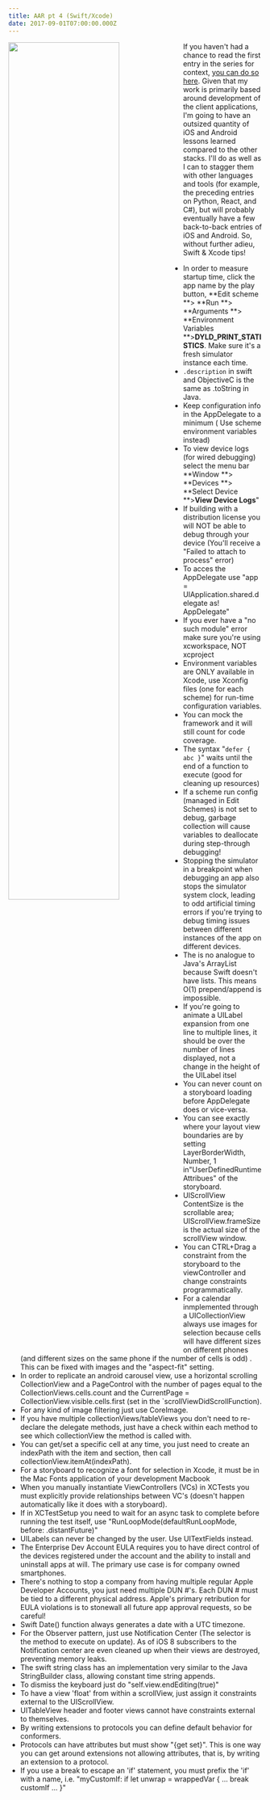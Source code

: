 ```yaml
---
title: AAR pt 4 (Swift/Xcode)
date: 2017-09-01T07:00:00.000Z
---
```

<img style="float: left; margin:0 1em 1em 0; width: 66%" src="/img/blog/xcode.jpg"/> 

If you haven't had a chance to read the first entry in the series for context, [you can do so here](/post/after-action-review-aar/). Given that my work is primarily based around development of the client applications, I'm going to have an outsized quantity of iOS and Android lessons learned compared to the other stacks.  I'll do as well as I can to stagger them with other languages and tools (for example, the preceding entries on Python, React, and C#), but will probably eventually have a few back-to-back entries of iOS and Android.  So, without further adieu, Swift & Xcode tips!

* In order to measure startup time, click the app name by the play button, **Edit scheme **> **Run **> **Arguments **> **Environment Variables **>**DYLD_PRINT_STATISTICS**.  Make sure it's a fresh simulator instance each time.
* `.description` in swift and ObjectiveC is the same as .toString in Java.
* Keep configuration info in the AppDelegate to a minimum ( Use scheme environment variables instead)
* To view device logs (for wired debugging) select the menu bar **Window **> **Devices **> **Select Device **>**View Device Logs**"
* If building with a distribution license you will NOT be able to debug through your device (You'll receive a "Failed to attach to process" error)
* To acces the AppDelegate use "app = UIApplication.shared.delegate as! AppDelegate"
* If you ever have a "no such module" error make sure you're using xcworkspace, NOT xcproject
* Environment variables are ONLY available in Xcode, use Xconfig files (one for each scheme) for run-time configuration variables.
* You can mock the framework and it will still count for code coverage.
* The syntax "`defer { abc }`" waits until the end of a function to execute (good for cleaning up resources)
* If a scheme run config (managed in Edit Schemes) is not set to debug, garbage collection will cause variables to deallocate during step-through debugging!
* Stopping the simulator in a breakpoint when debugging an app also stops the simulator system clock, leading to odd artificial timing errors if you're trying to debug timing issues between different instances of the app on different devices.  
* The is no analogue to Java's ArrayList because Swift doesn't have lists.  This means O(1) prepend/append is impossible.
* If you're going to animate a UILabel expansion from one line to multiple lines, it should be over the number of lines displayed, not a change in the height of the UILabel itsel
* You can never count on a storyboard loading before AppDelegate does or vice-versa.
* You can see exactly where your layout view boundaries are by setting LayerBorderWidth, Number, 1 in"UserDefinedRuntimeAttribues" of the storyboard.
* UIScrollView ContentSize is the scrollable area; UIScrollView.frameSize is the actual size of the scrollView window.
* You can CTRL+Drag a constraint from the storyboard to the viewController and change constraints programmatically.
* For a calendar inmplemented through a UICollectionView always use images for selection because cells will have different sizes on different phones (and different sizes on the same phone if the number of cells is odd) . This can be fixed with images and the "aspect-fit" setting.
* In order to replicate an android carousel view, use a horizontal scrolling CollectionView and a PageControl with the number of pages equal to the CollectionViews.cells.count and the CurrentPage = CollectionView.visible.cells.first (set in the `scrollViewDidScrollFunction).
* For any kind of image filtering just use CoreImage.
* If you have multiple collectionViews/tableViews you don't need to re-declare the delegate methods, just have a check within each method to see which collectionView the method is called with.
* You can get/set a specific cell at any time, you just need to create an indexPath with the item and section, then call collectionView.itemAt(indexPath).
* For a storyboard to recognize a font for selection in Xcode, it must be in the Mac Fonts application of your development Macbook
* When you manually instantiate ViewControllers (VCs) in XCTests you must explicitly provide relationships between VC's (doesn't happen automatically like it does with a storyboard).
* If in XCTestSetup you need to wait for an async task to complete before running the test itself, use "RunLoopMode(defaultRunLoopMode, before: .distantFuture)"
* UILabels can never be changed by the user.  Use UITextFields instead.
* The Enterprise Dev Account EULA requires you to have direct control of the devices registered under the account and the ability to install and uninstall apps at will.  The primary use case is for company owned smartphones. 
* There's nothing to stop a company from having multiple regular Apple Developer Accounts, you just need multiple DUN #'s.  Each DUN # must be tied to a different physical address.
  Apple's primary retribution for EULA violations is to stonewall all future app approval requests, so be careful!
* Swift Date() function always generates a date with a UTC timezone.
* For the Observer pattern, just use Notification Center (The selector is the method to execute on update).  As of iOS 8 subscribers to the Notification center are even cleaned up when their views are destroyed, preventing memory leaks.
* The swift string class has an implementation very similar to the Java StringBuilder class, allowing constant time string appends.
* To dismiss the keyboard just do "self.view.endEditing(true)"
* To have a view 'float' from within a scrollView, just assign it constraints external to the UIScrollView.
* UITableView header and footer views cannot have constraints external to themselves.
* By writing extensions to protocols you can define default behavior for conformers.
* Protocols can have attributes but must show "{get set}".  This is one way you can get around extensions not allowing attributes, that is, by writing an extension to a protocol.
* If you use a break to escape an 'if' statement, you must prefix the 'if' with a name, i.e. "myCustomIf: if let unwrap = wrappedVar { ... break customIf ... }"
